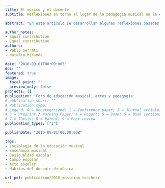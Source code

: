 ```yaml
---
title: El músico y el docente
subtitle: Reflexiones en torno al lugar de la pedagogía musical en la escuela primaria.

abstract: "En este artículo se desarrollan algunas reflexiones basadas en los avances de la investigación (actualmente en curso) sobre el lugar de la clase de música en las representaciones de los actores escolares y en la estructura educativa del Nivel Primario (CABA, Argentina). Partiendo del análisis de entrevistas en las que se destaca la figura del “acto escolar” como elemento estructurante de la práctica del docente de música, en el artículo se sostiene la necesidad de entender al mismo como arbitrario cultural. En este sentido, el acto escolar funciona como elemento que aglutina y da sentido a la práctica del docente de música (constituyendo su habitus), a la vez que delimita el lugar de la música en el conjunto del campo escolar. Por último, se esbozan algunas implicancias, en primer término, para la reproducción social y la desigualdad escolar y, en segundo término, para el lugar de la educación musical en el conjunto del campo educativo."

author_notes:
- Equal contribution
- Equal contribution
authors:
- Pablo Serrati
- Natalia Miranda

date: "2016-09-01T00:00:00Z"
doi: ""
featured: true
image:
  focal_point: ""
  preview_only: false
projects: []
publication: 'Foro de educación musical, artes y pedagogía'
# publication_short: ""
# Publication type.
# Legend: 0 = Uncategorized; 1 = Conference paper; 2 = Journal article;
# 3 = Preprint / Working Paper; 4 = Report; 5 = Book; 6 = Book section;
# 7 = Thesis; 8 = Patent; 9 = Peer review
publication_types: ["2"]

publishDate: "2016-09-01T00:00:00Z"

tags:
- sociología de la educación musical
- Enseñanza musical
- Desigualdad escolar
- Campo escolar
- Acto escolar
- Habitus del docente de música

url_pdf: publication/2016_musician-teacher/
---
```

